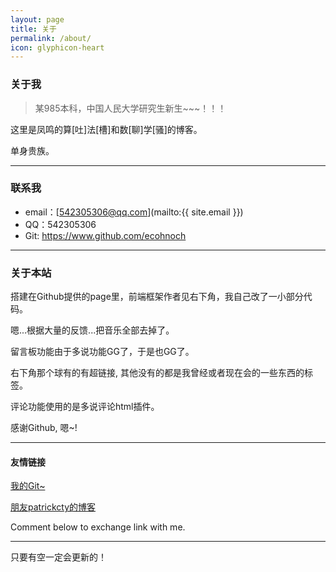 ```yaml
---
layout: page
title: 关于
permalink: /about/
icon: glyphicon-heart
---
```



### 关于我

> 某985本科，中国人民大学研究生新生~~~！！！

这里是凤鸣的算[吐]法[槽]和数[聊]学[骚]的博客。

单身贵族。

---

### 联系我

* email：[542305306@qq.com](mailto:{{ site.email }})
* QQ：542305306
* Git: https://www.github.com/ecohnoch
---

### 关于本站   

搭建在Github提供的page里，前端框架作者见右下角，我自己改了一小部分代码。

嗯...根据大量的反馈...把音乐全部去掉了。

留言板功能由于多说功能GG了，于是也GG了。

右下角那个球有的有超链接, 其他没有的都是我曾经或者现在会的一些东西的标签。

评论功能使用的是多说评论html插件。

感谢Github, 嗯~!

---

#### 友情链接

[我的Git~](https://www.github.com/ecohnoch)

[朋友patrickcty的博客](http://blog.patrickcty.cc/)

Comment below to exchange link with me.  

---

只要有空一定会更新的！
